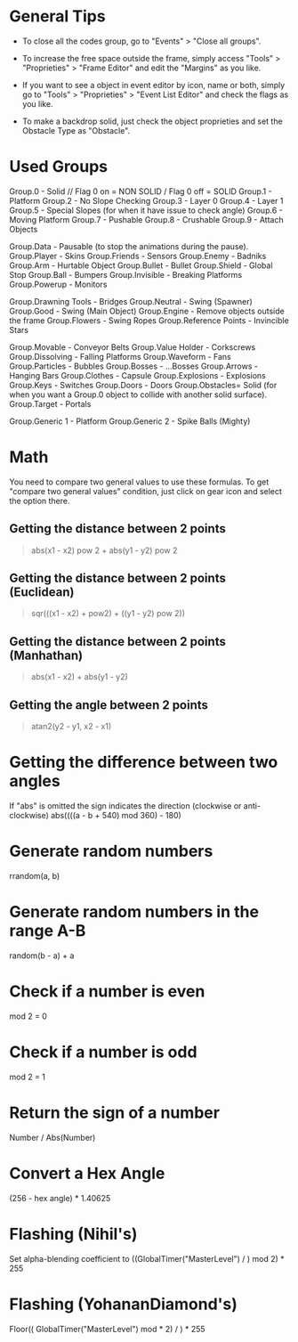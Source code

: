 # General Tips #

- To close all the codes group, go to "Events" > "Close all groups".

- To increase the free space outside the frame, simply access "Tools" > "Proprieties" > "Frame Editor" and edit the "Margins" as you like.

- If you want to see a object in event editor by icon, name or both, simply go to "Tools" > "Proprieties" > "Event List Editor" and check the flags as you like.

- To make a backdrop solid, just check the object proprieties and set the Obstacle Type as "Obstacle".

# Used Groups #

Group.0 - Solid // Flag 0 on = NON SOLID / Flag 0 off = SOLID
Group.1 - Platform
Group.2 - No Slope Checking
Group.3 - Layer 0
Group.4 - Layer 1
Group.5 - Special Slopes (for when it have issue to check angle)
Group.6 - Moving Platform
Group.7 - Pushable
Group.8 - Crushable
Group.9 - Attach Objects

Group.Data - Pausable (to stop the animations during the pause).
Group.Player - Skins
Group.Friends - Sensors
Group.Enemy - Badniks
Group.Arm - Hurtable Object
Group.Bullet - Bullet
Group.Shield - Global Stop
Group.Ball - Bumpers
Group.Invisible - Breaking Platforms
Group.Powerup - Monitors

Group.Drawning Tools - Bridges
Group.Neutral - Swing (Spawner)
Group.Good - Swing (Main Object)
Group.Engine - Remove objects outside the frame
Group.Flowers - Swing Ropes
Group.Reference Points - Invincible Stars

Group.Movable - Conveyor Belts
Group.Value Holder - Corkscrews
Group.Dissolving - Falling Platforms
Group.Waveform - Fans
Group.Particles - Bubbles
Group.Bosses - ...Bosses
Group.Arrows - Hanging Bars
Group.Clothes - Capsule
Group.Explosions - Explosions
Group.Keys - Switches
Group.Doors - Doors
Group.Obstacles= Solid 
(for when you want a Group.0 object to collide with another solid surface).
Group.Target - Portals

Group.Generic 1 - Platform
Group.Generic 2 - Spike Balls (Mighty)

# Math

You need to compare two general values to use these formulas. 
To get "compare two general values" condition, just click on gear icon and select the option there.

## Getting the distance between 2 points
> abs(x1 - x2) pow 2 + abs(y1 - y2) pow 2

## Getting the distance between 2 points (Euclidean)
> sqr(((x1 - x2) + pow2) + ((y1 - y2) pow 2))

## Getting the distance between 2 points (Manhathan)
> abs(x1 - x2) + abs(y1 - y2)

## Getting the angle between 2 points
> atan2(y2 - y1, x2 - x1)

# Getting the difference between two angles #
If "abs" is omitted the sign indicates the direction (clockwise or anti-clockwise)
abs((((a - b + 540) mod 360) - 180)

# Generate random numbers #
rrandom(a, b)

# Generate random numbers in the range A-B #
random(b - a) + a

# Check if a number is even #
<Number> mod 2 = 0


# Check if a number is odd #
<Number> mod 2 = 1


# Return the sign of a number #
Number / Abs(Number)


# Convert a Hex Angle #
(256 - hex angle) * 1.40625

# Flashing (Nihil's) #
Set alpha-blending coefficient to ((GlobalTimer("MasterLevel") / <flash cycle duration> ) mod 2) * 255

# Flashing (YohananDiamond's) #
Floor(( GlobalTimer("MasterLevel")  mod <flash cycle duration> * 2) / <flash cycle duration>) * 255
